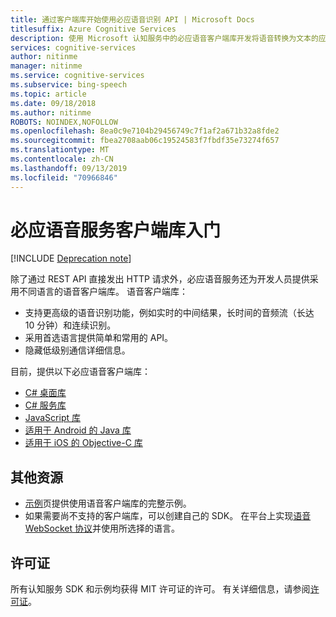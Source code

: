 ```yaml
---
title: 通过客户端库开始使用必应语音识别 API | Microsoft Docs
titlesuffix: Azure Cognitive Services
description: 使用 Microsoft 认知服务中的必应语音客户端库开发将语音转换为文本的应用程序。
services: cognitive-services
author: nitinme
manager: nitinme
ms.service: cognitive-services
ms.subservice: bing-speech
ms.topic: article
ms.date: 09/18/2018
ms.author: nitinme
ROBOTS: NOINDEX,NOFOLLOW
ms.openlocfilehash: 8ea0c9e7104b29456749c7f1af2a671b32a8fde2
ms.sourcegitcommit: fbea2708aab06c19524583f7fbdf35e73274f657
ms.translationtype: MT
ms.contentlocale: zh-CN
ms.lasthandoff: 09/13/2019
ms.locfileid: "70966846"
---
```

# <a name="get-started-with-bing-speech-service-client-libraries"></a>必应语音服务客户端库入门

[!INCLUDE [Deprecation note](../../../../includes/cognitive-services-bing-speech-api-deprecation-note.md)]

除了通过 REST API 直接发出 HTTP 请求外，必应语音服务还为开发人员提供采用不同语言的语音客户端库。 语音客户端库：

- 支持更高级的语音识别功能，例如实时的中间结果，长时间的音频流（长达 10 分钟）和连续识别。
- 采用首选语言提供简单和常用的 API。
- 隐藏低级别通信详细信息。

目前，提供以下必应语音客户端库：

- [C# 桌面库](GetStartedCSharpDesktop.md)
- [C# 服务库](GetStartedCSharpServiceLibrary.md)
- [JavaScript 库](GetStartedJSWebsockets.md)
- [适用于 Android 的 Java 库](GetStartedJavaAndroid.md)
- [适用于 iOS 的 Objective-C 库](Get-Started-ObjectiveC-iOS.md)

## <a name="additional-resources"></a>其他资源

- [示例](../samples.md)页提供使用语音客户端库的完整示例。
- 如果需要尚不支持的客户端库，可以创建自己的 SDK。 在平台上实现[语音 WebSocket 协议](../API-Reference-REST/websocketprotocol.md)并使用所选择的语言。

## <a name="license"></a>许可证

所有认知服务 SDK 和示例均获得 MIT 许可证的许可。 有关详细信息，请参阅[许可证](https://github.com/Microsoft/Cognitive-Speech-STT-JavaScript/blob/master/LICENSE.md)。
